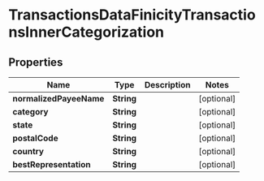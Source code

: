 

# TransactionsDataFinicityTransactionsInnerCategorization


## Properties

| Name | Type | Description | Notes |
|------------ | ------------- | ------------- | -------------|
|**normalizedPayeeName** | **String** |  |  [optional] |
|**category** | **String** |  |  [optional] |
|**state** | **String** |  |  [optional] |
|**postalCode** | **String** |  |  [optional] |
|**country** | **String** |  |  [optional] |
|**bestRepresentation** | **String** |  |  [optional] |



